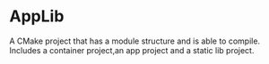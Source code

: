 # AppLib


A CMake project that has a module structure and is able to compile.
Includes a container project,an app project and a static lib project.
